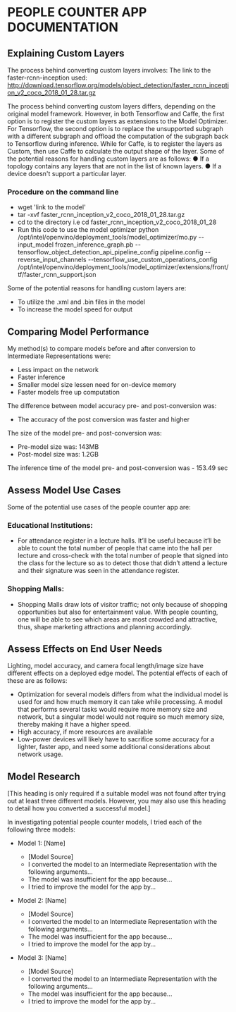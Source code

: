 # PEOPLE COUNTER APP DOCUMENTATION

## Explaining Custom Layers

The process behind converting custom layers involves:
The link to the faster-rcnn-inception used: http://download.tensorflow.org/models/object_detection/faster_rcnn_inception_v2_coco_2018_01_28.tar.gz

The process behind converting custom layers differs, depending on the original model framework. However, in both Tensorflow and Caffe, the first option is to register the custom layers as extensions to the Model Optimizer.
For Tensorflow, the second option is to replace the unsupported subgraph with a different subgraph and offload the computation of the subgraph back to Tensorflow during inference. While for Caffe, is to register the layers as Custom, then use Caffe to calculate the output shape of the layer.
Some of the potential reasons for handling custom layers are as follows:
● If a topology contains any layers that are not in the list of known layers.
● If a device doesn't support a particular layer.

### Procedure on the command line
- wget 'link to the model'
- tar -xvf faster_rcnn_inception_v2_coco_2018_01_28.tar.gz
- cd to the directory i.e cd faster_rcnn_inception_v2_coco_2018_01_28
- Run this code to use the model optimizer
python /opt/intel/openvino/deployment_tools/model_optimizer/mo.py --input_model frozen_inference_graph.pb --tensorflow_object_detection_api_pipeline_config pipeline.config --reverse_input_channels --tensorflow_use_custom_operations_config /opt/intel/openvino/deployment_tools/model_optimizer/extensions/front/tf/faster_rcnn_support.json 


Some of the potential reasons for handling custom layers are:
- To utilize the .xml and .bin files in the model
- To increase the model speed for output

## Comparing Model Performance

My method(s) to compare models before and after conversion to Intermediate Representations
were:
- Less impact on the network
- Faster inference
- Smaller model size lessen need for on-device memory 
- Faster models free up computation


The difference between model accuracy pre- and post-conversion was:
- The accuracy of the post conversion was faster and higher

The size of the model pre- and post-conversion was:
- Pre-model size was: 143MB
- Post-model size was: 1.2GB

The inference time of the model pre- and post-conversion was - 153.49 sec

## Assess Model Use Cases

Some of the potential use cases of the people counter app are:

### Educational Institutions:
* For attendance register in a lecture halls. It’ll be useful because it’ll be able to count the total number of people that came into the hall per lecture and cross-check with the total number of people that signed into the class for the lecture so as to detect those that didn’t attend a lecture and their signature was seen in the attendance register.

### Shopping Malls: 
- Shopping Malls draw lots of visitor traffic; not only because of shopping opportunities but also for entertainment value. With people counting, one will be able to see which areas are most crowded and attractive, thus, shape marketing attractions and planning accordingly.

## Assess Effects on End User Needs

Lighting, model accuracy, and camera focal length/image size have different effects on a
deployed edge model. The potential effects of each of these are as follows:

- Optimization for several models differs from what the individual model is used for and how much memory it can take while processing. A model that performs several tasks would require more memory size and network, but a singular model would not require so much memory size, thereby making it have a higher speed.
- High accuracy, if more resources are available
- Low-power devices will likely have to sacrifice some accuracy for a lighter, faster app, and need some additional considerations about network usage.


## Model Research

[This heading is only required if a suitable model was not found after trying out at least three
different models. However, you may also use this heading to detail how you converted 
a successful model.]

In investigating potential people counter models, I tried each of the following three models:

- Model 1: [Name]
  - [Model Source]
  - I converted the model to an Intermediate Representation with the following arguments...
  - The model was insufficient for the app because...
  - I tried to improve the model for the app by...
  
- Model 2: [Name]
  - [Model Source]
  - I converted the model to an Intermediate Representation with the following arguments...
  - The model was insufficient for the app because...
  - I tried to improve the model for the app by...

- Model 3: [Name]
  - [Model Source]
  - I converted the model to an Intermediate Representation with the following arguments...
  - The model was insufficient for the app because...
  - I tried to improve the model for the app by...

